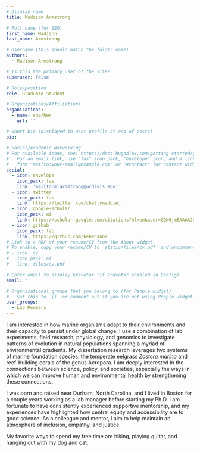 ```yaml
---
# Display name
title: Madison Armstrong

# Full name (for SEO)
first_name: Madison
last_name: Armstrong

# Username (this should match the folder name)
authors:
  - Madison Armstrong

# Is this the primary user of the site?
superuser: false

# Role/position
role: Graduate Student

# Organizations/Affiliations
organizations:
  - name: she/her
    url: ''

# Short bio (displayed in user profile at end of posts)
bio: 

# Social/Academic Networking
# For available icons, see: https://docs.hugoblox.com/getting-started/page-builder/#icons
#   For an email link, use "fas" icon pack, "envelope" icon, and a link in the
#   form "mailto:your-email@example.com" or "#contact" for contact widget.
social:
  - icon: envelope
    icon_pack: fas
    link: 'mailto:mlarmstrong@ucdavis.edu'
  - icon: twitter
    icon_pack: fab
    link: https://twitter.com/chattymaddie_
  - icon: google-scholar
    icon_pack: ai
    link: https://scholar.google.com/citations?hl=en&user=ZQN0jmEAAAAJ&view_op=list_works&sortby=pubdate
  - icon: github
    icon_pack: fab
    link: https://github.com/bebenson9
# Link to a PDF of your resume/CV from the About widget.
# To enable, copy your resume/CV to `static/files/cv.pdf` and uncomment the lines below.
# - icon: cv
#   icon_pack: ai
#   link: files/cv.pdf

# Enter email to display Gravatar (if Gravatar enabled in Config)
email: ''

# Organizational groups that you belong to (for People widget)
#   Set this to `[]` or comment out if you are not using People widget.
user_groups:
  - Lab Members
---
```


I am interested in how marine organisms adapt to their environments and their capacity to persist under global change. I use a combination of lab experiments, field research, physiology, and genomics to investigate patterns of evolution in natural populations spanning a myriad of environmental gradients. My dissertation research leverages two systems of marine foundation species: the temperate eelgrass *Zostera marina* and reef-building corals of the genus Acropora. I am deeply interested in the connections between science, policy, and societies, especially the ways in which we can improve human and environmental health by strengthening these connections. 

I was born and raised near Durham, North Carolina, and I lived in Boston for a couple years working as a lab manager before starting my Ph.D. I am fortunate to have consistently experienced supportive mentorship, and my experiences have highlighted how central equity and accessibility are to good science. As a colleague and mentor, I aim to help maintain an atmosphere of inclusion, empathy, and justice. 

My favorite ways to spend my free time are hiking, playing guitar, and hanging out with my dog and cat. 